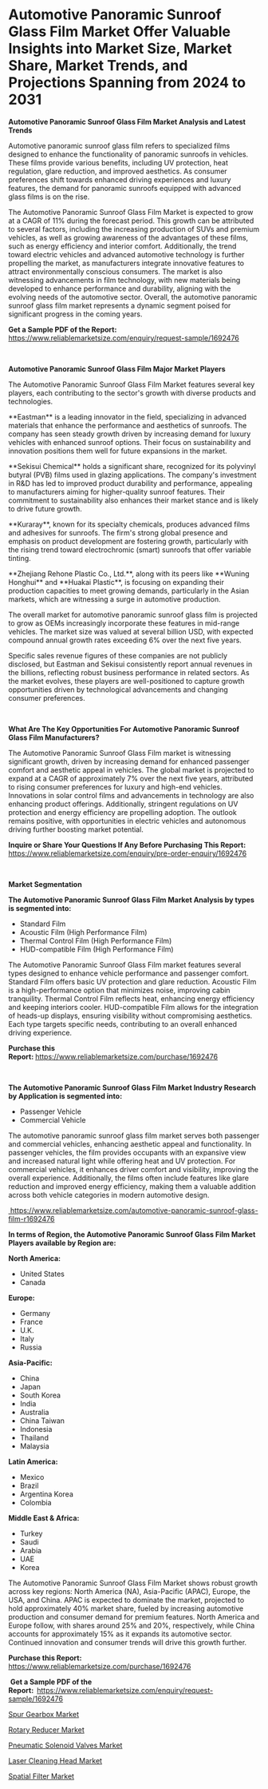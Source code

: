<p><h1>Automotive Panoramic Sunroof Glass Film Market Offer Valuable Insights into Market Size, Market Share, Market Trends, and Projections Spanning from 2024 to 2031</h1></p><p><strong>Automotive Panoramic Sunroof Glass Film Market Analysis and Latest Trends</strong></p>
<p><p>Automotive panoramic sunroof glass film refers to specialized films designed to enhance the functionality of panoramic sunroofs in vehicles. These films provide various benefits, including UV protection, heat regulation, glare reduction, and improved aesthetics. As consumer preferences shift towards enhanced driving experiences and luxury features, the demand for panoramic sunroofs equipped with advanced glass films is on the rise.</p><p>The Automotive Panoramic Sunroof Glass Film Market is expected to grow at a CAGR of 11% during the forecast period. This growth can be attributed to several factors, including the increasing production of SUVs and premium vehicles, as well as growing awareness of the advantages of these films, such as energy efficiency and interior comfort. Additionally, the trend toward electric vehicles and advanced automotive technology is further propelling the market, as manufacturers integrate innovative features to attract environmentally conscious consumers. The market is also witnessing advancements in film technology, with new materials being developed to enhance performance and durability, aligning with the evolving needs of the automotive sector. Overall, the automotive panoramic sunroof glass film market represents a dynamic segment poised for significant progress in the coming years.</p></p>
<p><strong>Get a Sample PDF of the Report:&nbsp;</strong> <a href="https://www.reliablemarketsize.com/enquiry/request-sample/1692476?utm_campaign=1125&utm_medium=2&utm_source=Github&utm_content=ia&utm_term=20102024&utm_id=automotive-panoramic-sunroof-glass-film">https://www.reliablemarketsize.com/enquiry/request-sample/1692476</a></p>
<p>&nbsp;</p>
<p><strong>Automotive Panoramic Sunroof Glass Film Major Market Players</strong></p>
<p><p>The Automotive Panoramic Sunroof Glass Film Market features several key players, each contributing to the sector's growth with diverse products and technologies. </p><p>**Eastman** is a leading innovator in the field, specializing in advanced materials that enhance the performance and aesthetics of sunroofs. The company has seen steady growth driven by increasing demand for luxury vehicles with enhanced sunroof options. Their focus on sustainability and innovation positions them well for future expansions in the market.</p><p>**Sekisui Chemical** holds a significant share, recognized for its polyvinyl butyral (PVB) films used in glazing applications. The company's investment in R&D has led to improved product durability and performance, appealing to manufacturers aiming for higher-quality sunroof features. Their commitment to sustainability also enhances their market stance and is likely to drive future growth.</p><p>**Kuraray**, known for its specialty chemicals, produces advanced films and adhesives for sunroofs. The firm's strong global presence and emphasis on product development are fostering growth, particularly with the rising trend toward electrochromic (smart) sunroofs that offer variable tinting.</p><p>**Zhejiang Rehone Plastic Co., Ltd.**, along with its peers like **Wuning Honghui** and **Huakai Plastic**, is focusing on expanding their production capacities to meet growing demands, particularly in the Asian markets, which are witnessing a surge in automotive production.</p><p>The overall market for automotive panoramic sunroof glass film is projected to grow as OEMs increasingly incorporate these features in mid-range vehicles. The market size was valued at several billion USD, with expected compound annual growth rates exceeding 6% over the next five years. </p><p>Specific sales revenue figures of these companies are not publicly disclosed, but Eastman and Sekisui consistently report annual revenues in the billions, reflecting robust business performance in related sectors. As the market evolves, these players are well-positioned to capture growth opportunities driven by technological advancements and changing consumer preferences.</p></p>
<p>&nbsp;</p>
<p><strong>What Are The Key Opportunities For Automotive Panoramic Sunroof Glass Film Manufacturers?</strong></p>
<p><p>The Automotive Panoramic Sunroof Glass Film market is witnessing significant growth, driven by increasing demand for enhanced passenger comfort and aesthetic appeal in vehicles. The global market is projected to expand at a CAGR of approximately 7% over the next five years, attributed to rising consumer preferences for luxury and high-end vehicles. Innovations in solar control films and advancements in technology are also enhancing product offerings. Additionally, stringent regulations on UV protection and energy efficiency are propelling adoption. The outlook remains positive, with opportunities in electric vehicles and autonomous driving further boosting market potential.</p></p>
<p><strong>Inquire or Share Your Questions If Any Before Purchasing This Report:</strong> <a href="https://www.reliablemarketsize.com/enquiry/pre-order-enquiry/1692476?utm_campaign=1125&utm_medium=2&utm_source=Github&utm_content=ia&utm_term=20102024&utm_id=automotive-panoramic-sunroof-glass-film">https://www.reliablemarketsize.com/enquiry/pre-order-enquiry/1692476</a></p>
<p>&nbsp;</p>
<p><strong>Market Segmentation</strong></p>
<p><strong>The Automotive Panoramic Sunroof Glass Film Market Analysis by types is segmented into:</strong></p>
<p><ul><li>Standard Film</li><li>Acoustic Film (High Performance Film)</li><li>Thermal Control Film (High Performance Film)</li><li>HUD-compatible Film (High Performance Film)</li></ul></p>
<p><p>The Automotive Panoramic Sunroof Glass Film market features several types designed to enhance vehicle performance and passenger comfort. Standard Film offers basic UV protection and glare reduction. Acoustic Film is a high-performance option that minimizes noise, improving cabin tranquility. Thermal Control Film reflects heat, enhancing energy efficiency and keeping interiors cooler. HUD-compatible Film allows for the integration of heads-up displays, ensuring visibility without compromising aesthetics. Each type targets specific needs, contributing to an overall enhanced driving experience.</p></p>
<p><strong>Purchase this Report:&nbsp;</strong><a href="https://www.reliablemarketsize.com/purchase/1692476?utm_campaign=1125&utm_medium=2&utm_source=Github&utm_content=ia&utm_term=20102024&utm_id=automotive-panoramic-sunroof-glass-film">https://www.reliablemarketsize.com/purchase/1692476</a></p>
<p>&nbsp;</p>
<p><strong>The Automotive Panoramic Sunroof Glass Film Market Industry Research by Application is segmented into:</strong></p>
<p><ul><li>Passenger Vehicle</li><li>Commercial Vehicle</li></ul></p>
<p><p>The automotive panoramic sunroof glass film market serves both passenger and commercial vehicles, enhancing aesthetic appeal and functionality. In passenger vehicles, the film provides occupants with an expansive view and increased natural light while offering heat and UV protection. For commercial vehicles, it enhances driver comfort and visibility, improving the overall experience. Additionally, the films often include features like glare reduction and improved energy efficiency, making them a valuable addition across both vehicle categories in modern automotive design.</p></p>
<p><a href="https://www.reliablemarketsize.com/automotive-panoramic-sunroof-glass-film-r1692476?utm_campaign=1125&utm_medium=2&utm_source=Github&utm_content=ia&utm_term=20102024&utm_id=automotive-panoramic-sunroof-glass-film">&nbsp;https://www.reliablemarketsize.com/automotive-panoramic-sunroof-glass-film-r1692476</a></p>
<p><strong>In terms of Region, the Automotive Panoramic Sunroof Glass Film Market Players available by Region are:</strong></p>
<p>
    <p> <strong> North America: </strong>
        <ul>
            <li>United States</li>
            <li>Canada</li>
        </ul>
        </p> 
    <p> <strong> Europe: </strong>
        <ul>
            <li>Germany</li>
            <li>France</li>
            <li>U.K.</li>
            <li>Italy</li>
            <li>Russia</li>
        </ul>
        </p> 
    <p> <strong> Asia-Pacific: </strong>
        <ul>
            <li>China</li>
            <li>Japan</li>
            <li>South Korea</li>
            <li>India</li>
            <li>Australia</li>
            <li>China Taiwan</li>
            <li>Indonesia</li>
            <li>Thailand</li>
            <li>Malaysia</li>
        </ul>
        </p> 
    <p> <strong> Latin America: </strong>
        <ul>
            <li>Mexico</li>
            <li>Brazil</li>
            <li>Argentina Korea</li>
            <li>Colombia</li>
        </ul>
        </p> 
    <p> <strong> Middle East & Africa: </strong>
        <ul>
            <li>Turkey</li>
            <li>Saudi</li>
            <li>Arabia</li>
            <li>UAE</li>
            <li>Korea</li>
        </ul>
    </p>
    </p>
<p><p>The Automotive Panoramic Sunroof Glass Film Market shows robust growth across key regions: North America (NA), Asia-Pacific (APAC), Europe, the USA, and China. APAC is expected to dominate the market, projected to hold approximately 40% market share, fueled by increasing automotive production and consumer demand for premium features. North America and Europe follow, with shares around 25% and 20%, respectively, while China accounts for approximately 15% as it expands its automotive sector. Continued innovation and consumer trends will drive this growth further.</p></p>
<p><strong>Purchase this Report: </strong><a href="https://www.reliablemarketsize.com/purchase/1692476?utm_campaign=1125&utm_medium=2&utm_source=Github&utm_content=ia&utm_term=20102024&utm_id=automotive-panoramic-sunroof-glass-film">https://www.reliablemarketsize.com/purchase/1692476</a></p>
<p>&nbsp;<strong>Get a Sample PDF of the Report:&nbsp;&nbsp;</strong><a href="https://www.reliablemarketsize.com/enquiry/request-sample/1692476?utm_campaign=1125&utm_medium=2&utm_source=Github&utm_content=ia&utm_term=20102024&utm_id=automotive-panoramic-sunroof-glass-film">https://www.reliablemarketsize.com/enquiry/request-sample/1692476</a></p>
<p><strong></strong></p>
<p><p><a href="https://www.linkedin.com/pulse/spur-gearbox-market-consolidation-impact-structure-2024-2031-jieic?utm_campaign=1125&utm_medium=2&utm_source=Github&utm_content=ia&utm_term=20102024&utm_id=automotive-panoramic-sunroof-glass-film">Spur Gearbox Market</a></p><p><a href="https://www.linkedin.com/pulse/rotary-reducer-market-growth-outlook-from-2024-2031-projecting-gte4c?utm_campaign=1125&utm_medium=2&utm_source=Github&utm_content=ia&utm_term=20102024&utm_id=automotive-panoramic-sunroof-glass-film">Rotary Reducer Market</a></p><p><a href="https://www.linkedin.com/pulse/pneumatic-solenoid-valves-market-global-insights-regional-analysis-91w0c?utm_campaign=1125&utm_medium=2&utm_source=Github&utm_content=ia&utm_term=20102024&utm_id=automotive-panoramic-sunroof-glass-film">Pneumatic Solenoid Valves Market</a></p><p><a href="https://issuu.com/reportprime-2/docs/laser-cleaning-head-market-size-203_4f0c0752299be5?utm_campaign=1125&utm_medium=2&utm_source=Github&utm_content=ia&utm_term=20102024&utm_id=automotive-panoramic-sunroof-glass-film">Laser Cleaning Head Market</a></p><p><a href="https://issuu.com/reportprime-2/docs/spatial-filter-market-size-2030.ppt_9bb95ba9889c74?utm_campaign=1125&utm_medium=2&utm_source=Github&utm_content=ia&utm_term=20102024&utm_id=automotive-panoramic-sunroof-glass-film">Spatial Filter Market</a></p></p>